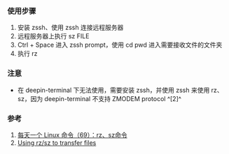 ﻿###  

### 使用步骤

1. 安装 zssh、使用 zssh 连接远程服务器
2. 远程服务器上执行 sz FILE
3. Ctrl + Space 进入 zssh prompt，使用 cd pwd 进入需要接收文件的文件夹
4. 执行 rz




### 注意
- 在 deepin-terminal 下无法使用，需要安装 zssh，并使用 zssh 来使用 rz、sz，因为 deepin-terminal 不支持 ZMODEM protocol ^[2]^

### 参考
1. [每天一个 Linux 命令（69）：rz、sz命令](https://mp.weixin.qq.com/s/b1EwbhsSRGY7KG5oPrrrvA)
2. [Using rz/sz to transfer files](https://gangmax.me/blog/2016/12/08/using-rz-slash-sz-to-transfer-files/)